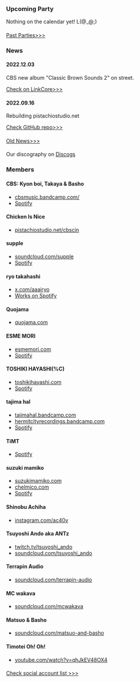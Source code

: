 ### Upcoming Party

Nothing on the calendar yet! L(@_@;)

<!-- Nothing on the calendar yet! L(@_@;) -->

#### 
[Past Parties>>>](/past)

### News

#### 2022.12.03

CBS new album "Classic Brown Sounds 2" on street.

[Check on LinkCore>>>](https://linkco.re/HQDd227G)

#### 2022.09.16

Rebuilding pistachiostudio.net

[Check GitHub repo>>>](https://github.com/pistachiostudio/pistachio-on-vss)

#### 

[Old News>>>](/oldnews)

#### 

Our discography on [Discogs](https://www.discogs.com/label/1290260-Pistachio-Studio-2)

### Members

#### CBS: Kyon boi, Takaya & Basho

- [cbsmusic.bandcamp.com/](https://cbsmusic.bandcamp.com/)
- [Spotify](https://open.spotify.com/artist/7AHhB1P3XhzSw4oPT2unag)

#### Chicken Is Nice

- [pistachiostudio.net/cbscin](/cbscin)

#### supple

- [soundcloud.com/supple](https://soundcloud.com/supple)
- [Spotify](https://open.spotify.com/artist/2uEVJZxMFmlMHktYPBCDa9)

#### ryo takahashi

- [x.com/aaairyo](https://x.com/aaairyo)
- [Works on Spotify](https://open.spotify.com/playlist/7FJOcbpv7g1RETiUAZrJ7Z?si=J3fckAGMQUSjjOfYqiIevw)

#### Quojama

- [quojama.com](https://quojama.com)

#### ESME MORI

- [esmemori.com](https://esmemori.com/)
- [Spotify](https://open.spotify.com/artist/76H8LGZ7isj2XG6ZRMYpzK)

#### TOSHIKI HAYASHI(%C)

- [toshikihayashi.com](https://toshikihayashi.com/)
- [Spotify](https://open.spotify.com/artist/2BSv9udyrO0Mm0ckZAkQSI)

#### tajima hal

- [tajimahal.bandcamp.com](https://tajimahal.bandcamp.com)
- [hermitcityrecordings.bandcamp.com](https://hermitcityrecordings.bandcamp.com/)
- [Spotify](https://open.spotify.com/artist/5SuPIkCZe2U5TZCqYX4mcI)

#### TiMT

- [Spotify](https://open.spotify.com/artist/6JavWK8JRQbZ3oX9nrkSyb)

#### suzuki mamiko

- [suzukimamiko.com](https://suzukimamiko.com/)
- [chelmico.com](http://chelmico.com/)
- [Spotify](https://open.spotify.com/artist/21bkNzNX7do9qb8SM9wFQF)

#### Shinobu Achiha

- [instagram.com/ac40v](https://www.instagram.com/ac40v/)

#### Tsuyoshi Ando aka ANTz

- [twitch.tv/tsuyoshi_ando](https://www.twitch.tv/tsuyoshi_ando)
- [soundcloud.com/tsuyoshi_ando](https://soundcloud.com/tsuyoshi_ando)

#### Terrapin Audio

- [soundcloud.com/terrapin-audio](https://soundcloud.com/terrapin-audio)

#### MC wakava

- [soundcloud.com/mcwakava](https://soundcloud.com/mcwakava)

#### Matsuo & Basho

- [soundcloud.com/matsuo-and-basho](https://soundcloud.com/matsuo-and-basho)

#### Timotei Oh! Oh!

- [youtube.com/watch?v=qhJkEV48OX4](https://www.youtube.com/watch?v=qhJkEV48OX4)

#### 

[Check social account list >>>](/social)
